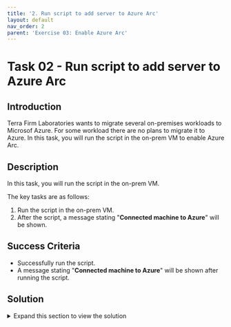 ```yaml
---
title: '2. Run script to add server to Azure Arc'
layout: default
nav_order: 2
parent: 'Exercise 03: Enable Azure Arc'
---
```


# Task 02 - Run script to add server to Azure Arc

## Introduction

Terra Firm Laboratories wants to migrate several on-premises workloads to Microsof Azure. For some workload there are no plans to migrate it to Azure. In this task, you will run the script in the on-prem VM to enable Azure Arc.

## Description

In this task, you will run the script in the on-prem VM.

The key tasks are as follows:

1. Run the script in the on-prem VM.
2. After the script, a message stating "**Connected machine to Azure**" will be shown.

## Success Criteria

* Successfully run the script.
* A message stating "**Connected machine to Azure**" will be shown after running the script.

## Solution

<details markdown="block">
<summary>Expand this section to view the solution</summary>

1. In the Azure Portal, navigate to the Resource Group for the lab, then select the **`terrafirm-onprem-vm`** virtual machine resource. This is the simulated on-premises Linux host VM.

2. On the left, select **Bastion** under **Connect**.

3. Enter the **Username** and **Password**, then select **Connect**.

    > **Note**: When the VM was created the credentials were set up as:
    - **Authentication Type**: `VM Password`
    - **Username**: `demouser`
    - **Password**: `<the password you chose when provisioning the VM>`

4. Once connected to the Linux Host VM, run the following cmd:

        sudo systemctl stop walinuxagent
        sudo systemctl disable walinuxagent

    > **Note**: The output should show that the `walinuxagent` service is inactive.

5. Run the following cmd:

        sudo firewall-cmd --permanent --direct --add-rule ipv4 filter OUTPUT 1 -p tcp -d 169.254.169.254 -j REJECT
        sudo firewall-cmd --reload

    > **Note**: The output should show that the firewall rules have been updated.

6. Within the Virtual Machine Bastion Connection, paste in the contents of the Azure Arc `OnboardingScript.sh` script previously downloaded. 

7. Run the full script. This will install the Azure Arc agent and Arc-enable the VM. When the script asks to open a browser window to authenticate, follow the instructions and enter your credentials to authenticate with Azure.

8. When the script finishes executing successfully, a message stating "**Connected machine to Azure**" will be shown, along with the Azure Portal resource URL for the Azure Arc-enabled Server

</details>
